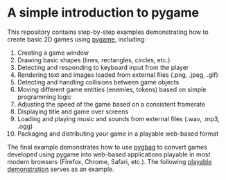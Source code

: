 # A simple introduction to pygame

This repository contains step-by-step examples demonstrating how to create basic 2D games using [pygame](https://www.pygame.org/wiki/GettingStarted), including:

1. Creating a game window
2. Drawing basic shapes (lines, rectangles, circles, etc.)
3. Detecting and responding to keyboard input from the player
4. Rendering text and images loaded from external files (.png, .jpeg, .gif)
5. Detecting and handling collisions between game objects
6. Moving different game entities (enemies, tokens) based on simple programming logic
7. Adjusting the speed of the game based on a consistent framerate
8. Displaying title and game over screens
9. Loading and playing music and sounds from external files (.wav, .mp3, .ogg)
10. Packaging and distributing your game in a playable web-based format

The final example demonstrates how to use [pygbag](https://pygame-web.github.io/wiki/pygbag/) to convert games developed using pygame into web-based applications playable in most modern browsers (Firefox, Chrome, Safari, etc.). The following [playable demonstration](https://bdgiffin.github.io/pygame-tutorials/) serves as an example.
